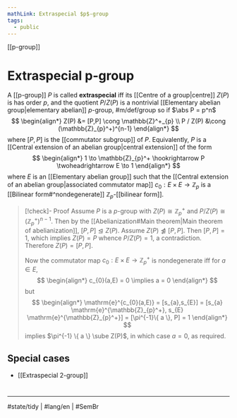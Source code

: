 ```yaml
---
mathLink: Extraspecial $p$-group
tags:
  - public
---
```

[[p-group]]
# Extraspecial p-group

A [[p-group]] $P$ is called **extraspecial** iff its [[Centre of a group|centre]] $Z(P)$ is has order $p$,
and the quotient $P / Z(P)$ is a nontrivial [[Elementary abelian group|elementary abelian]] $p$-group, #m/def/group 
so if $\abs P = p^n$
$$
\begin{align*}
Z(P) &= [P,P] \cong \mathbb{Z}^+_{p} \\
P / Z(P) &\cong (\mathbb{Z}_{p}^+)^{n-1}
\end{align*}
$$
where $[P,P]$ is the [[commutator subgroup]] of $P$.
Equivalently, $P$ is a [[Central extension of an abelian group|central extension]] of the form
$$
\begin{align*}
1 \to \mathbb{Z}_{p}^+ \hookrightarrow P \twoheadrightarrow E \to 1
\end{align*}
$$
where $E$ is an [[Elementary abelian group]]
such that the [[Central extension of an abelian group|associated commutator map]] $c_{0}: E \times E \to \mathbb{Z}_{p}$ is a [[Bilinear form#^nondegenerate]] $\mathbb{Z}_{p}$-[[bilinear form]].

> [!check]- Proof
> Assume $P$ is a $p$-group with $Z(P) \cong \mathbb{Z}_{p}^+$ and $P / Z(P) \cong (\mathbb{Z}_{p}^+)^{n-1}$.
> Then by the [[Abelianization#Main theorem|Main theorem of abelianization]], $[P,P] \trianglelefteq Z(P)$.
> Assume $Z(P) \not\trianglelefteq [P,P]$.
> Then $[P,P] = 1$, which implies $Z(P) = P$ whence $P / Z(P) = 1$, a contradiction.
> Therefore $Z(P) = [P,P]$.
> 
> Now the commutator map $c_{0} : E \times E \to \mathbb{Z}_{p}^+$ is nondegenerate iff for $a \in E$,
> $$
> \begin{align*}
> c_{0}(a,E) = 0 \implies a = 0
> \end{align*}
> $$
> but
> $$
> \begin{align*}
> \mathrm{e}^{c_{0}(a,E)}  = [s_{a},s_{E}] = [s_{a} \mathrm{e}^{\mathbb{Z}_{p}^+}, s_{E} \mathrm{e}^{\mathbb{Z}_{p}^+}] = [\pi^{-1}\{ a \}, P] = 1 
> \end{align*}
> $$
> implies $\pi^{-1} \{ a \} \sube Z(P)$, in which case $a = 0$, as required. <span class="QED"/>

## Special cases

- [[Extraspecial 2-group]]

#
---
#state/tidy | #lang/en | #SemBr

